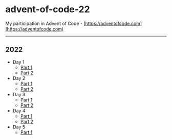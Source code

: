 # advent-of-code-22

My participation in Advent of Code - [https://adventofcode.com](https://adventofcode.com)

---

## 2022

- Day 1
    - [Part 1](./day-1/part-1/instructions.md)
    - [Part 2](./day-1/part-2/instructions.md)
- Day 2
    - [Part 1](./day-2/part-1/instructions.md)
    - [Part 2](./day-2/part-2/instructions.md)
- Day 3
    - [Part 1](./day-3/part-1/instructions.md)
    - [Part 2](./day-3/part-2/instructions.md)
- Day 4
    - [Part 1](./day-4/part-1/instructions.md)
    - [Part 2](./day-4/part-2/instructions.md)
- Day 5
    - [Part 1](./day-5/part-1/instructions.md)
